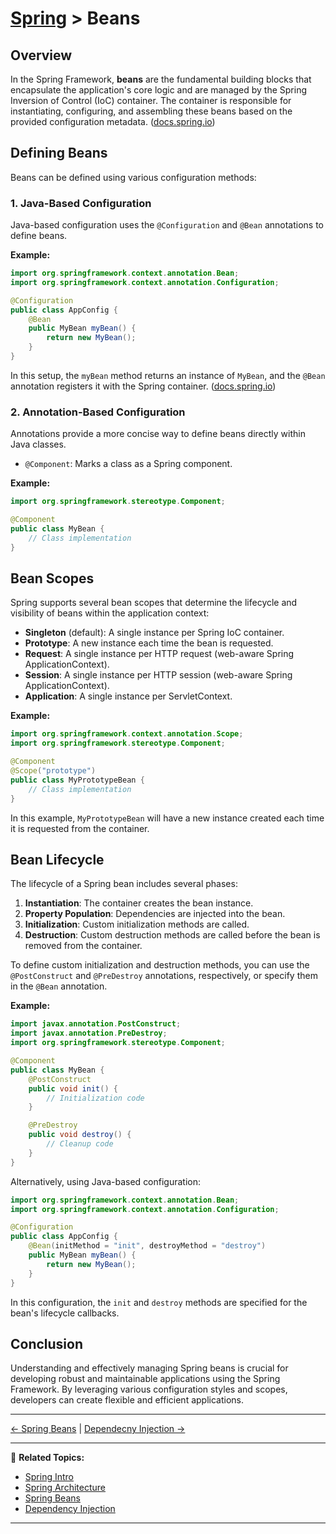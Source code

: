 # [Spring](../) > Beans

## Overview

In the Spring Framework, **beans** are the fundamental building blocks that encapsulate the application's core logic and are managed by the Spring Inversion of Control (IoC) container. The container is responsible for instantiating, configuring, and assembling these beans based on the provided configuration metadata. ([docs.spring.io](https://docs.spring.io/spring-framework/reference/core/beans/introduction.html?utm_source=chatgpt.com))

## Defining Beans

Beans can be defined using various configuration methods:

### 1. Java-Based Configuration

Java-based configuration uses the `@Configuration` and `@Bean` annotations to define beans.

**Example:**

```java
import org.springframework.context.annotation.Bean;
import org.springframework.context.annotation.Configuration;

@Configuration
public class AppConfig {
    @Bean
    public MyBean myBean() {
        return new MyBean();
    }
}
```

In this setup, the `myBean` method returns an instance of `MyBean`, and the `@Bean` annotation registers it with the Spring container. ([docs.spring.io](https://docs.spring.io/spring-framework/reference/core/beans/java/bean-annotation.html?utm_source=chatgpt.com))

### 2. Annotation-Based Configuration

Annotations provide a more concise way to define beans directly within Java classes.

- `@Component`: Marks a class as a Spring component.

**Example:**

```java
import org.springframework.stereotype.Component;

@Component
public class MyBean {
    // Class implementation
}
```

## Bean Scopes

Spring supports several bean scopes that determine the lifecycle and visibility of beans within the application context:

- **Singleton** (default): A single instance per Spring IoC container.
- **Prototype**: A new instance each time the bean is requested.
- **Request**: A single instance per HTTP request (web-aware Spring ApplicationContext).
- **Session**: A single instance per HTTP session (web-aware Spring ApplicationContext).
- **Application**: A single instance per ServletContext.

**Example:**

```java
import org.springframework.context.annotation.Scope;
import org.springframework.stereotype.Component;

@Component
@Scope("prototype")
public class MyPrototypeBean {
    // Class implementation
}
```

In this example, `MyPrototypeBean` will have a new instance created each time it is requested from the container.

## Bean Lifecycle

The lifecycle of a Spring bean includes several phases:

1. **Instantiation**: The container creates the bean instance.
2. **Property Population**: Dependencies are injected into the bean.
3. **Initialization**: Custom initialization methods are called.
4. **Destruction**: Custom destruction methods are called before the bean is removed from the container.

To define custom initialization and destruction methods, you can use the `@PostConstruct` and `@PreDestroy` annotations, respectively, or specify them in the `@Bean` annotation.

**Example:**

```java
import javax.annotation.PostConstruct;
import javax.annotation.PreDestroy;
import org.springframework.stereotype.Component;

@Component
public class MyBean {
    @PostConstruct
    public void init() {
        // Initialization code
    }

    @PreDestroy
    public void destroy() {
        // Cleanup code
    }
}
```

Alternatively, using Java-based configuration:

```java
import org.springframework.context.annotation.Bean;
import org.springframework.context.annotation.Configuration;

@Configuration
public class AppConfig {
    @Bean(initMethod = "init", destroyMethod = "destroy")
    public MyBean myBean() {
        return new MyBean();
    }
}
```

In this configuration, the `init` and `destroy` methods are specified for the bean's lifecycle callbacks.

## Conclusion

Understanding and effectively managing Spring beans is crucial for developing robust and maintainable applications using the Spring Framework. By leveraging various configuration styles and scopes, developers can create flexible and efficient applications.

---

[← Spring Beans](../beans) | [Dependecny Injection →](../dependency-injection)

---

🔗 **Related Topics:**
- [Spring Intro](../intro)
- [Spring Architecture](../architecture)
- [Spring Beans](../beans)
- [Dependency Injection](../dependency-injection)

---


